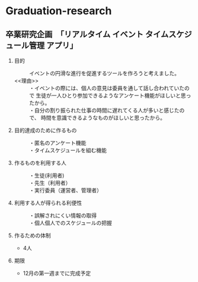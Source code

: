 # Graduation-research
## 卒業研究企画　「リアルタイム イベント タイムスケジュール管理 アプリ」
1. 目的
	<dl>
        <dd>イベントの円滑な進行を促進するツールを作ろうと考えました。</dd>
            <dt><<理由>></dt>
                <dd>・イベントの際には、個人の意見は委員を通して話し合われていたので  
	               生徒が一人ひとり参加できるようなアンケート機能がほしいと思ったから。</dd>
                <dd>・自分の割り振られた仕事の時間に遅れてくる人が多いと感じたので、  
                        時間を意識できるようなものがほしいと思ったから。</dd>
    </dl> 
2. 目的達成のために作るもの
	<dl>
        <dd>・匿名のアンケート機能</dd>
	    <dd>・タイムスケジュールを組む機能</dd>
    </dl>
3. 作るものを利用する人
	<dl>
        <dd>・生徒(利用者)</dd>
        <dd>・先生（利用者）</dd>
        <dd>・実行委員（運営者、管理者）</dd>
    </dl>
4. 利用する人が得られる利便性
    <dl>
	    <dd>・誤解されにくい情報の取得</dd>
	    <dd>・個人個人でのスケジュールの把握</dd>
    </dl>
5. 作るための体制
	- 4人

6. 期限
	- 12月の第一週までに完成予定
